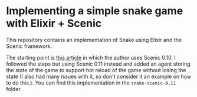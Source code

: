 # Implementing a simple snake game with Elixir + Scenic

This repository contains an implementation of Snake using Elixir and the Scenic
framework.

The starting point is [this
article](https://medium.com/@giandr/elixir-scenic-snake-game-b8616b1d7ee0) in
which the author uses Scenic 0.10. I followed the steps but using Scenic 0.11
instead and added an agent storing the state of the game to support hot reload
of the game without losing the state (I also had many issues with it, so don't
consider it an example on how to do this.). You can find this implementation in
the `snake-scenic-0.11` folder.
